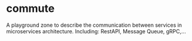 # commute
A playground zone to describe the communication between services in microservices architecture. Including: RestAPI, Message Queue, gRPC,...
